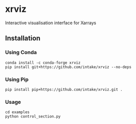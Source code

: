 # xrviz
Interactive visualisation interface for Xarrays

## Installation

### Using Conda
```
conda install -c conda-forge xrviz
pip install git+https://github.com/intake/xrviz --no-deps
```

### Using Pip
```
pip install pip+https://github.com/intake/xrviz.git .
```

### Usage
```
cd examples
python control_section.py
```